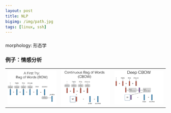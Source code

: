 ```yaml
---
layout: post
title: NLP
bigimg: /img/path.jpg
tags: [linux, ssh]
---
```

###
morphology: 形态学 


### 例子：情感分析
<table width="100%">
<tr>
<td><img src="/img/bow.png" alt="None" width="600"></td>
<td><img src="/img/cbow.png" alt="None" width="600"></td>
<td><img src="/img/deep cbow.png" alt="None" width="600"></td>
</tr>
